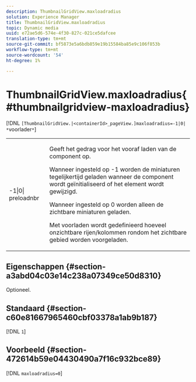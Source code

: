 ```yaml
---
description: ThumbnailGridView.maxloadradius
solution: Experience Manager
title: ThumbnailGridView.maxloadradius
topic: Dynamic media
uuid: e72ae5d6-574e-4f30-827c-021ce5dafcee
translation-type: tm+mt
source-git-commit: bf5873e5a6bdb859e19b15584ba85e9c106f853b
workflow-type: tm+mt
source-wordcount: '54'
ht-degree: 1%

---
```



# ThumbnailGridView.maxloadradius{#thumbnailgridview-maxloadradius}

[!DNL `[ThumbnailGridView.|<containerId>_pageView.]maxloadradius=-1|0| *`voorlader`*`]

<table id="table_D29F1F6A8EC74F42A254C823435F9493"> 
 <tbody> 
  <tr> 
   <td colname="col1"> <p><span class="codeph">-1|0|<span class="varname"> preloadnbr</span></span> </p> </td> 
   <td colname="col2"> <p>Geeft het gedrag voor het vooraf laden van de component op. </p> <p>Wanneer ingesteld op <span class="codeph"> -1</span> worden de miniaturen tegelijkertijd geladen wanneer de component wordt geïnitialiseerd of het element wordt gewijzigd. </p> <p>Wanneer ingesteld op <span class="codeph"> 0</span> worden alleen de zichtbare miniaturen geladen. </p> <p>Met <span class="codeph"><span class="varname"> voorladen</span></span> wordt gedefinieerd hoeveel onzichtbare rijen/kolommen rondom het zichtbare gebied worden voorgeladen. </p> </td> 
  </tr> 
 </tbody> 
</table>

## Eigenschappen {#section-a3abd04c03e14c238a07349ce50d8310}

Optioneel.

## Standaard {#section-c60e81667965460cbf03378a1ab9b187}

[!DNL `1`]

## Voorbeeld {#section-472614b59e04430490a7f16c932bce89}

[!DNL `maxloadradius=0`]
